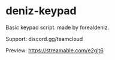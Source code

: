 # deniz-keypad
Basic keypad script.
made by forealdeniz.

Support: discord.gg/teamcloud

Preview: https://streamable.com/e2gjt6
